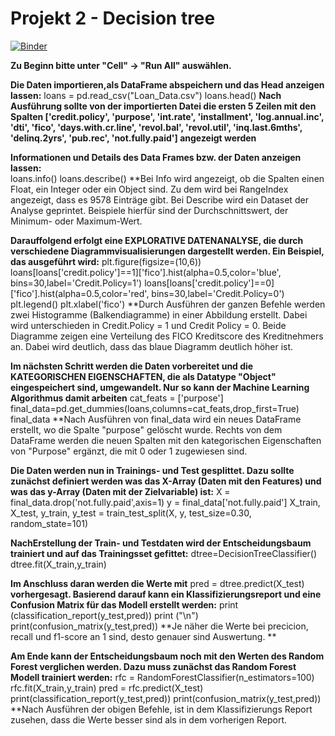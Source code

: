 # Projekt 2 - Decision tree
[![Binder](https://mybinder.org/badge_logo.svg)](https://mybinder.org/v2/gh/yenvyhh/Decision-Tree/main?filepath=Decision%20Trees%20Und%20Random%20Forests%20-%20Projekt%202.ipynb)

**Zu Beginn bitte unter "Cell" -> "Run All" auswählen.**

**Die Daten importieren,als DataFrame abspeichern und das Head anzeigen lassen:**
loans = pd.read_csv("Loan_Data.csv")
loans.head()
**Nach Ausführung sollte von der importierten Datei die ersten 5 Zeilen mit den Spalten ['credit.policy', 'purpose', 'int.rate', 'installment', 'log.annual.inc',
       'dti', 'fico', 'days.with.cr.line', 'revol.bal', 'revol.util',
       'inq.last.6mths', 'delinq.2yrs', 'pub.rec', 'not.fully.paid'] angezeigt werden** 
       
**Informationen und Details des Data Frames bzw. der Daten anzeigen lassen:**     
loans.info()
loans.describe()
**Bei Info wird angezeigt, ob die Spalten einen Float, ein Integer oder ein Object sind. Zu dem wird bei RangeIndex angezeigt, dass es 9578 Einträge gibt. Bei Describe wird ein Dataset der Analyse geprintet. Beispiele hierfür sind der Durchschnittswert, der Minimum- oder Maximum-Wert.

**Darauffolgend erfolgt eine EXPLORATIVE DATENANALYSE, die durch verschiedene Diagrammvisualisierungen dargestellt werden. Ein Beispiel, das ausgeführt wird:**
plt.figure(figsize=(10,6))
loans[loans['credit.policy']==1]['fico'].hist(alpha=0.5,color='blue',
                                              bins=30,label='Credit.Policy=1')
loans[loans['credit.policy']==0]['fico'].hist(alpha=0.5,color='red',
                                              bins=30,label='Credit.Policy=0')
plt.legend()
plt.xlabel('fico')
**Durch Ausführen der ganzen Befehle werden zwei Histogramme (Balkendiagramme) in einer Abbildung erstellt. Dabei wird unterschieden in Credit.Policy = 1 und Credit Policy = 0. Beide Diagramme zeigen eine Verteilung des FICO Kreditscore des Kreditnehmers an. Dabei wird deutlich, dass das blaue Diagramm deutlich höher ist.


**Im nächsten Schritt werden die Daten vorbereitet und die KATEGORISCHEN EIGENSCHAFTEN, die als Datatype "Object" eingespeichert sind, umgewandelt. Nur so kann der Machine Learning Algorithmus damit arbeiten**
cat_feats = ['purpose']
final_data=pd.get_dummies(loans,columns=cat_feats,drop_first=True)
final_data
**Nach Ausführen von final_data wird ein neues DataFrame erstellt, wo die Spalte "purpose" gelöscht wurde. Rechts von dem DataFrame werden die neuen Spalten mit den kategorischen Eigenschaften von "Purpose" ergänzt, die mit 0 oder 1 zugewiesen sind.

**Die Daten werden nun in Trainings- und Test gesplittet. Dazu sollte zunächst definiert werden was das X-Array (Daten mit den Features) und was das y-Array (Daten mit der Zielvariable) ist:** 
X = final_data.drop('not.fully.paid',axis=1)
y = final_data['not.fully.paid']
X_train, X_test, y_train, y_test = train_test_split(X, y, test_size=0.30, random_state=101)

**NachErstellung der Train- und Testdaten wird der Entscheidungsbaum trainiert und auf das Trainingsset gefittet:**
dtree=DecisionTreeClassifier()
dtree.fit(X_train,y_train)

**Im Anschluss daran werden die Werte mit**
pred = dtree.predict(X_test)
**vorhergesagt. Basierend darauf kann ein Klassifizierungsreport und eine Confusion Matrix für das Modell erstellt werden:**
print (classification_report(y_test,pred))
print ("\n")
print(confusion_matrix(y_test,pred))
**Je näher die Werte bei precicion, recall und f1-score an 1 sind, desto genauer sind Auswertung. **

**Am Ende kann der Entscheidungsbaum noch mit den Werten des Random Forest verglichen werden. Dazu muss zunächst das Random Forest Modell trainiert werden:** 
rfc = RandomForestClassifier(n_estimators=100)
rfc.fit(X_train,y_train)
pred = rfc.predict(X_test)
print(classification_report(y_test,pred))
print(confusion_matrix(y_test,pred))
**Nach Ausführen der obigen Befehle, ist in dem Klassifizierungs Report zusehen, dass die Werte besser sind als in dem vorherigen Report.

